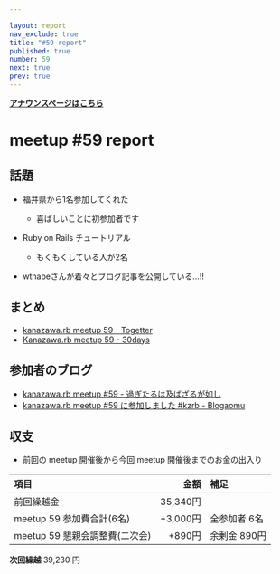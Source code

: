```yaml
---

layout: report
nav_exclude: true
title: "#59 report"
published: true
number: 59
next: true
prev: true
---
```


<div style="text-align: left;"><a href="/59/"><strong>アナウンスページはこちら</strong></a></div>

# meetup #59 report

## 話題

<!-- 適宜サマライズを記入するか、twitter の #kzrb あたりからピックアップする -->

* 福井県から1名参加してくれた
  + 喜ばしいことに初参加者です

* Ruby on Rails チュートリアル
  + もくもくしている人が2名

* wtnabeさんが着々とブログ記事を公開している...!!

## まとめ

* [kanazawa.rb meetup 59 - Togetter](https://togetter.com/li/1130329)
* [Kanazawa.rb meetup 59 - 30days](http://30d.jp/kzrb/49)


## 参加者のブログ

* [kanazawa\.rb meetup \#59 \- 過ぎたるは及ばざるが如し](http://cotton-desu.hatenablog.com/entry/2017/07/17/201147)
* [kanazawa.rb meetup \#59 に参加しました \#kzrb \- Blogaomu](http://www.blogaomu.com/entry/kzrb59)



## 収支

* 前回の meetup 開催後から今回 meetup 開催後までのお金の出入り

|項目                           |金額         |補足                                               |
|:------------------------------|------------:|:--------------------------------------------------|
| 前回繰越金                    |    35,340円 |                                                   |
| meetup 59 参加費合計(6名)    |   +3,000円 | 全参加者 6名                                        |
| meetup 59 懇親会調整費(二次会)|      +890円 | 余剰金 890円                                      |

**次回繰越**  39,230 円
